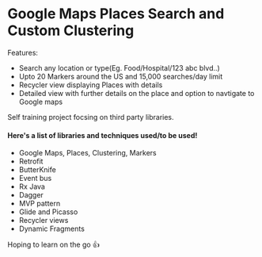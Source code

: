 # Google Maps Places Search and Custom Clustering

Features:

 * Search any location or type(Eg. Food/Hospital/123 abc blvd..)
 * Upto 20 Markers around the US and 15,000 searches/day limit
 * Recycler view displaying Places with details
 * Detailed view with further details on the place and option to navtigate to Google maps


Self training project focsing on third party libraries.

#### Here's a list of libraries and techniques used/to be used!

 * Google Maps, Places, Clustering, Markers
 * Retrofit
 * ButterKnife
 * Event bus
 * Rx Java
 * Dagger
 * MVP pattern
 * Glide and Picasso
 * Recycler views
 * Dynamic Fragments

Hoping to learn on the go :+1:
